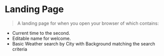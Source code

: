 # Landing Page

> A landing page for when you open your browser of which contains:
- Current time to the second.
- Editable name for welcome.
- Basic Weather search by City with Background matching the search criteria
